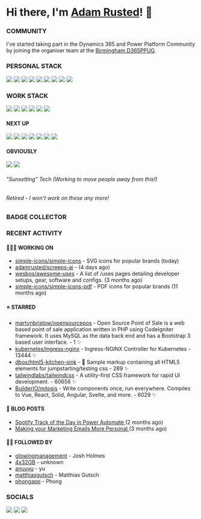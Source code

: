 # Hi there, I'm [Adam Rusted](https://www.adamrusted.me/)! 👋

### COMMUNITY
I've started taking part in the Dynamics 365 and Power Platform Community by joining the organiser team at the [Birmingham D365PPUG](https://www.d365ppug.com/etn/birmingham-dynamics-365-power-platform-user-group-in-person-event-10th-november-2022/).

### PERSONAL STACK
![](https://img.shields.io/badge/NextJS-000.svg?style=for-the-badge&logo=nextdotjs&logoColor=white)
![](https://img.shields.io/badge/Express-000.svg?style=for-the-badge&logo=express&logoColor=white)
![](https://img.shields.io/badge/Sequelize-52B0E7.svg?style=for-the-badge&logo=sequelize&logoColor=white)
![](https://img.shields.io/badge/Sass-CC6699.svg?style=for-the-badge&logo=sass&logoColor=white)
![](https://img.shields.io/badge/Tailwind-06B6D4.svg?style=for-the-badge&logo=tailwindcss&logoColor=white)
![](https://img.shields.io/badge/PostgreSQL-4169E1.svg?style=for-the-badge&logo=postgresql&logoColor=white)
![](https://img.shields.io/badge/MongoDB-47A248.svg?style=for-the-badge&logo=mongodb&logoColor=white)
![](https://img.shields.io/badge/Strapi-2F2E8B.svg?style=for-the-badge&logo=strapi&logoColor=white)
![](https://img.shields.io/badge/Wordpress-21759B.svg?style=for-the-badge&logo=wordpress&logoColor=white)

### WORK STACK
![](https://img.shields.io/badge/Azure-0078D4.svg?style=for-the-badge&logo=microsoft-azure&logoColor=white)
![](https://img.shields.io/badge/Power%20Platform-Canvas%20Apps-%23eee.svg?style=for-the-badge&logo=power-apps&logoColor=white&labelColor=742774)
![](https://img.shields.io/badge/Power%20Platform-Model--Driven%20Apps-%23eee.svg?style=for-the-badge&logo=power-apps&logoColor=white&labelColor=742774)
![](https://img.shields.io/badge/Power%20Automate-Cloud%20Flows-EEE.svg?style=for-the-badge&logo=power-automate&logoColor=white&labelColor=0066FF)
![](https://img.shields.io/badge/Dynamics%20365-Sales-%23eee.svg?style=for-the-badge&logo=dynamics-365&logoColor=white&labelColor=0B53CE)
![](https://img.shields.io/badge/Dynamics%20365-Marketing%20(Outbound)-%23eee.svg?style=for-the-badge&logo=dynamics-365&logoColor=white&labelColor=0B53CE)

#### NEXT UP
![](https://img.shields.io/badge/Dynamics%20365-Marketing%20(Real--time)-%23eee.svg?style=for-the-badge&logo=dynamics-365&logoColor=white&labelColor=0B53CE)
![](https://img.shields.io/badge/Power%20Pages-A493E7.svg?style=for-the-badge&logo=power-pages&logoColor=white)
![](https://img.shields.io/badge/Power%20Virtual%20Agents-0B556A.svg?style=for-the-badge&logo=power-virtual-agents)
![](https://img.shields.io/badge/Power%20Automate-Desktop%20Flows-EEE.svg?style=for-the-badge&logo=power-automate&labelColor=0066FF)
![](https://img.shields.io/badge/Dynamics%20365-Customer%20Service-%23eee.svg?style=for-the-badge&logo=dynamics-365&labelColor=0B53CE)
![](https://img.shields.io/badge/Dynamics%20365-Field%20Service-%23eee.svg?style=for-the-badge&logo=dynamics-365&logoColor=white&labelColor=0B53CE)
![](https://img.shields.io/badge/.NET-512BD4.svg?style=for-the-badge&logo=dotnet&logoColor=white)

#### OBVIOUSLY
![](https://img.shields.io/badge/Javascript-F7DF1E.svg?style=for-the-badge&logo=javascript&logoColor=black)
![](https://img.shields.io/badge/PHP-777BB4.svg?style=for-the-badge&logo=php&logoColor=white)

###### "Sunsetting" Tech (Working to move people away from this!)

###### Retired - I won't work on these any more!

### BADGE COLLECTOR

<!--START_SECTION:badges-->
<!--END_SECTION:badges-->


### RECENT ACTIVITY

#### 🧑🏻‍💻 WORKING ON

- [simple-icons/simple-icons](https://github.com/simple-icons/simple-icons) - SVG icons for popular brands (today)
- [adamrusted/screeps-ai](https://github.com/adamrusted/screeps-ai) -  (4 days ago)
- [wesbos/awesome-uses](https://github.com/wesbos/awesome-uses) - A list of /uses pages detailing developer setups, gear, software and configs. (3 months ago)
- [simple-icons/simple-icons-pdf](https://github.com/simple-icons/simple-icons-pdf) - PDF icons for popular brands (11 months ago)

#### ⭐ STARRED

- [martynbristow/opensourcepos](https://github.com/martynbristow/opensourcepos) - Open Source Point of Sale is a web based point of sale application written in PHP using CodeIgniter framework. It uses MySQL as the data back end and has a Bootstrap 3 based user interface. - 1 ✨
- [kubernetes/ingress-nginx](https://github.com/kubernetes/ingress-nginx) - Ingress-NGINX Controller for Kubernetes - 13444 ✨
- [dbox/html5-kitchen-sink](https://github.com/dbox/html5-kitchen-sink) - :potable_water: Sample markup containing all HTML5 elements for jumpstarting/testing css - 289 ✨
- [tailwindlabs/tailwindcss](https://github.com/tailwindlabs/tailwindcss) - A utility-first CSS framework for rapid UI development. - 60656 ✨
- [BuilderIO/mitosis](https://github.com/BuilderIO/mitosis) - Write components once, run everywhere. Compiles to Vue, React, Solid, Angular, Svelte, and more.  - 6029 ✨
  
#### 📝 BLOG POSTS

- [ Spotify Track of the Day in Power Automate ](https://www.adamrusted.me/track-of-the-day-power-automate) (2 months ago)
- [ Making your Marketing Emails More Personal ](https://www.adamrusted.me/customizing-emails-in-d365-marketing) (3 months ago)

#### 🤝🏻 FOLLOWED BY

- [glowingmanagement](https://github.com/glowingmanagement) - Josh Holmes
- [4x32GB](https://github.com/4x32GB) - unknown
- [anuuyu](https://github.com/anuuyu) - yu
- [matthiasgutsch](https://github.com/matthiasgutsch) - Matthias Gutsch
- [phongapp](https://github.com/phongapp) - Phong
  
### SOCIALS
[![](https://img.shields.io/badge/-@adamrusted-%231DA1F2?style=for-the-badge&logo=twitter&logoColor=ffffff)](https://twitter.com/adamrusted)
[![](https://img.shields.io/badge/-@adamrusted-%23E1306C?style=for-the-badge&logo=instagram&logoColor=ffffff)](https://www.instagram.com/adamrusted/)
[![](https://img.shields.io/badge/-@adamrusted-%230A66C2?style=for-the-badge&logo=linkedin&logoColor=ffffff)](https://www.linkedin.com/in/adamrusted/)
